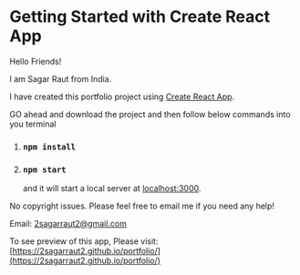 # Getting Started with Create React App


Hello Friends!

I am Sagar Raut from India.

I have created this portfolio project using [Create React App](https://github.com/facebook/create-react-app).

GO ahead and download the project and then follow below commands into you terminal
1. ### `npm install`
2. ### `npm start`
    and it will start a local server at [localhost:3000](http://localhost:3000/).

No copyright issues.
Please feel free to email me if you need any help!

Email: 2sagarraut2@gmail.com

To see preview of this app, Please visit: [https://2sagarraut2.github.io/portfolio/](https://2sagarraut2.github.io/portfolio/)
